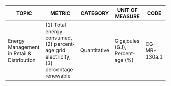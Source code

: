 | TOPIC | METRIC | CATEGORY | UNIT OF MEASURE | CODE |
|-------|--------|----------|------------------|------|
| Energy Management in Retail & Distribution | (1) Total energy consumed, (2) percent­age grid electricity, (3) percentage renewable | Quantitative | Gigajoules (GJ), Percent­age (%) | CG-MR-130a.1 |